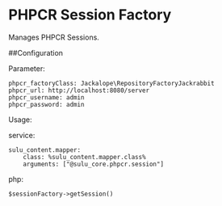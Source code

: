 # PHPCR Session Factory

Manages PHPCR Sessions.

##Configuration

Parameter:

    phpcr_factoryClass: Jackalope\RepositoryFactoryJackrabbit
    phpcr_url: http://localhost:8080/server
    phpcr_username: admin
    phpcr_password: admin
    
Usage:

service:

    sulu_content.mapper:
        class: %sulu_content.mapper.class%
        arguments: ["@sulu_core.phpcr.session"]
        
php:

    $sessionFactory->getSession()
